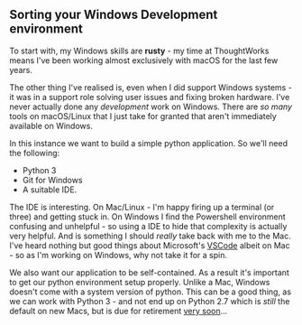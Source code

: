 Sorting your Windows Development environment
---

To start with, my Windows skills are **rusty** - my time at ThoughtWorks means I've  been working almost exclusively with macOS for the last few years.

The other thing I've realised is, even when I did support Windows systems - it was in a support role solving user issues and fixing broken hardware. I've never actually done any _development_ work on Windows. There are _so many_ tools on macOS/Linux that I just take for granted that aren't immediately available on Windows.

In this instance we want to build a simple python application. So we'll need the following:

* Python 3
* Git for Windows
* A suitable IDE.

The IDE is interesting. On Mac/Linux - I'm happy firing up a terminal (or three) and getting stuck in. On Windows I find the Powershell environment confusing and unhelpful - so using a IDE to hide that complexity is actually very helpful. And is something I should _really_ take back with me to the Mac. I've heard nothing but good things about Microsoft's [VSCode](https://code.visualstudio.com/) albeit on Mac - so as I'm working on Windows, why not take it for a spin.

We also want our application to be self-contained. As a result it's important to get our python environment setup properly. Unlike a Mac, Windows doesn't come with a system version of python. This can be a good thing, as we can work with Python 3 - and not end up on Python 2.7 which is _still_ the default on new Macs, but is due for retirement [very soon](https://pythonclock.org/)...